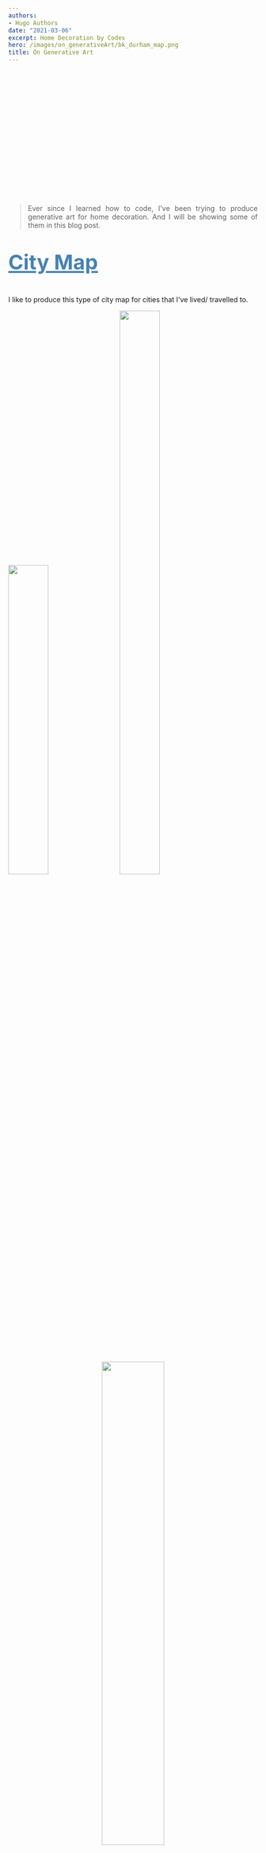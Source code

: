 ```yaml
---
authors:
- Hugo Authors
date: "2021-03-06"
excerpt: Home Decoration by Codes
hero: /images/on_generativeArt/bk_durham_map.png
title: On Generative Art
---
```

<br />
<br />
<br />
<br />
<br />
<br />
<br />
<br />
<br />
<br />
<br />
<br />
<br />
<br />
<br />



<div style="text-align: justify">

>Ever since I learned how to code, I've been trying to produce generative art for home decoration. 
And I will be showing some of them in this blog post.

<u><b>
    <p style="font-size:31pt; color:steelblue ">
      City Map
    </p>
</b></u>

I like to produce this type of city map for cities that I've lived/ travelled to.

<p float="left">
  <img src="/images/on_generativeArt/bw_lisboa_map.png" width="40%" />
  &nbsp;&nbsp;&nbsp;&nbsp;
  <img src="/images/on_generativeArt/bw_london_map.png" width="40%" height="54%"/> 
</p>

<p align="center">
  <img src="/images/on_generativeArt/gold_toronto_map.png"width="50%" />
</p>

Apart from that, I've also tried to produce some random city landscape for fun.
<p float="left">
  <img src="/images/on_generativeArt/city2.png" width="40%" />
  &nbsp;&nbsp;&nbsp;&nbsp;
  <img src="/images/on_generativeArt/city3.png" width="40%"/> 
</p>

<u><b>
    <p style="font-size:31pt; color:steelblue ">
      Fractals
    </p>
</b></u>

I produced these fractal leaves on an October morning while listening to the song - Autumn Leaves

<p float="left">
  <img src="/images/on_generativeArt/fern01.png" width="40%" />
  &nbsp;&nbsp;&nbsp;&nbsp;
  <img src="/images/on_generativeArt/fern02.png" width="40%"/> 
</p>

<u><b>
    <p style="font-size:31pt; color:steelblue ">
      Trajectory
    </p>
</b></u>

<p float="left">
  <img src="/images/on_generativeArt/trajectory.png" width="40%" />
  &nbsp;&nbsp;&nbsp;&nbsp;
  <img src="/images/on_generativeArt/trajectory2.png" width="45%"/> 
</p>

<u><b>
    <p style="font-size:31pt; color:steelblue ">
      Generative Trees
    </p>
</b></u>

<p float="left">
  <img src="/images/on_generativeArt/spring_leaves.png" width="40%" />
  <img src="/images/on_generativeArt/summer_leaves.png" width="40%"/> 
</p>
<p float="left">
  <img src="/images/on_generativeArt/autum_leaves.png" width="40%" />
  <img src="/images/on_generativeArt/winter_leaves.png" width="39.7%"/> 
</p>


That's it for now. 

Hope you like them and have a nice day!
